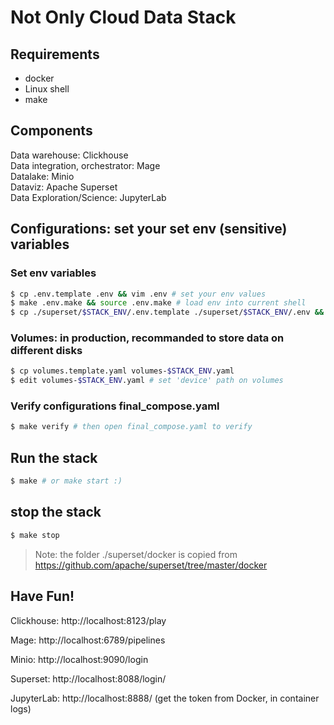 # Not Only Cloud Data Stack

## Requirements
- docker
- Linux shell
- make

## Components

Data warehouse: Clickhouse  
Data integration, orchestrator: Mage  
Datalake: Minio  
Dataviz: Apache Superset  
Data Exploration/Science: JupyterLab


## Configurations: set your set env (sensitive) variables 

### Set env variables
```sh
$ cp .env.template .env && vim .env # set your env values
$ make .env.make && source .env.make # load env into current shell
$ cp ./superset/$STACK_ENV/.env.template ./superset/$STACK_ENV/.env && vim ./superset/$STACK_ENV/.env # edit superset env
```
### Volumes: in production, recommanded to store data on different disks
```sh
$ cp volumes.template.yaml volumes-$STACK_ENV.yaml
$ edit volumes-$STACK_ENV.yaml # set 'device' path on volumes
```

### Verify configurations final_compose.yaml
```sh
$ make verify # then open final_compose.yaml to verify
```

## Run the stack
```sh
$ make # or make start :)
```

## stop the stack
```sh
$ make stop
```

> Note: the folder ./superset/docker is copied from https://github.com/apache/superset/tree/master/docker

## Have Fun!
Clickhouse: http://localhost:8123/play

Mage: http://localhost:6789/pipelines

Minio: http://localhost:9090/login

Superset: http://localhost:8088/login/

JupyterLab: http://localhost:8888/ (get the token from Docker, in container logs)
